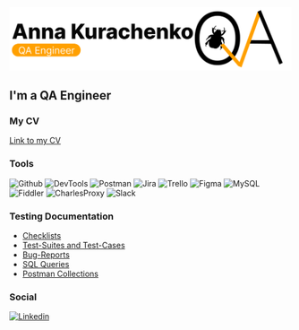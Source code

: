 [![Header](https://github.com/Anna-Kurachenko/anna-kurachenko/blob/main/assets/banner.png)](https://drive.google.com/file/d/1u8H98QWSBoU-R9JalGMnlwhQIKNas_Ee/view?usp=share_link)
## I'm a QA Engineer

### My CV
[Link to my CV](https://drive.google.com/file/d/1u8H98QWSBoU-R9JalGMnlwhQIKNas_Ee/view?usp=share_link)

### Tools
![Github](https://img.shields.io/badge/Github-090909?style=for-the-badge&logo=github&logoColor=8cc4d7)
![DevTools](https://img.shields.io/badge/DevTools-090909?style=for-the-badge&logo=googlechrome&logoColor=2674f2)
![Postman](https://img.shields.io/badge/Postman-090909?style=for-the-badge&logo=postman&logoColor=f76935)
![Jira](https://img.shields.io/badge/Jira-090909?style=for-the-badge&logo=jira&logoColor=136be1)
![Trello](https://img.shields.io/badge/Trello-090909?style=for-the-badge&logo=trello&logoColor=136be1)
![Figma](https://img.shields.io/badge/Figma-090909?style=for-the-badge&logo=figma&logoColor=7d5fa6)
![MySQL](https://img.shields.io/badge/MySQL-090909?style=for-the-badge&logo=mysql&logoColor=ffffff)
![Fiddler](https://img.shields.io/badge/Fiddler-090909?style=for-the-badge&logo=fiddler&logoColor=8cc4d7)
![CharlesProxy](https://img.shields.io/badge/CharlesProxy-090909?style=for-the-badge&logo=charlesproxy&logoColor=8cc4d7)
![Slack](https://img.shields.io/badge/Slack-090909?style=for-the-badge&logo=slack&logoColor=ffffff)

### Testing Documentation
- [Checklists](https://github.com/artichokeee/checklist)
- [Test-Suites and Test-Cases](https://github.com/artichokeee/test-cases)
- [Bug-Reports](https://github.com/artichokeee/bug-reports)
- [SQL Queries](https://github.com/artichokeee/SQL)
- [Postman Collections](https://github.com/artichokeee/postman)

### Social
[![Linkedin](https://img.shields.io/badge/Linkedin-090909?style=for-the-badge&logo=linkedin&logoColor=0073b1)](https://www.linkedin.com/in/anna-kurachenko)